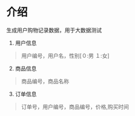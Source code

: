 # 介绍
生成用户购物记录数据，用于大数据测试
1. 用户信息
> 用户编号，用户名，性别[０:男 １:女]
2. 商品信息
> 商品编号，商品名称
3. 订单信息
> 订单号，用户编号，商品编号，价格,购买时间


